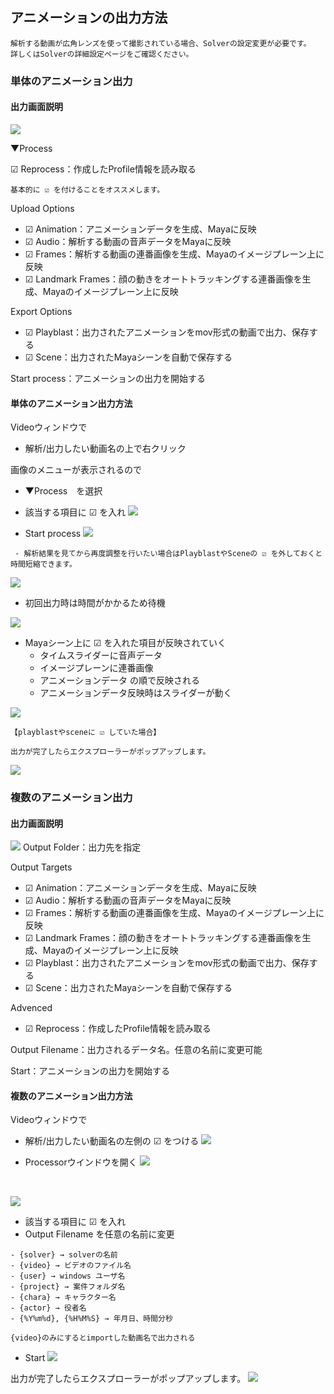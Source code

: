 ## アニメーションの出力方法

```{caution}
解析する動画が広角レンズを使って撮影されている場合、Solverの設定変更が必要です。  
詳しくはSolverの詳細設定ページをご確認ください。
```

### 単体のアニメーション出力

#### 出力画面説明

![](images/A001.png)

▼Process

☑ Reprocess：作成したProfile情報を読み取る

```{note}
基本的に ☑ を付けることをオススメします。
```

Upload Options
-  ☑ Animation：アニメーションデータを生成、Mayaに反映
-  ☑ Audio：解析する動画の音声データをMayaに反映
-  ☑ Frames：解析する動画の連番画像を生成、Mayaのイメージプレーン上に反映
-  ☑ Landmark Frames：顔の動きをオートトラッキングする連番画像を生成、Mayaのイメージプレーン上に反映

Export Options
-  ☑ Playblast：出力されたアニメーションをmov形式の動画で出力、保存する
-  ☑ Scene：出力されたMayaシーンを自動で保存する

Start process：アニメーションの出力を開始する

#### 単体のアニメーション出力方法

Videoウィンドウで
 - 解析/出力したい動画名の上で右クリック

画像のメニューが表示されるので
 - ▼Process　を選択
 - 該当する項目に ☑ を入れ
![](images/A002.png)

 - Start process
![](images/A004.png)

```{note}
 - 解析結果を見てから再度調整を行いたい場合はPlayblastやSceneの ☑ を外しておくと時間短縮できます。
```
![](images/A003.png)

 - 初回出力時は時間がかかるため待機

![](images/A005.png)

- Mayaシーン上に ☑ を入れた項目が反映されていく
   - タイムスライダーに音声データ
   - イメージプレーンに連番画像
   - アニメーションデータ の順で反映される
   - アニメーションデータ反映時はスライダーが動く

![](images/image133.png)

```{note}
【playblastやsceneに ☑ していた場合】

出力が完了したらエクスプローラーがポップアップします。
```
![](images/image127.png)


### 複数のアニメーション出力

#### 出力画面説明

![](images/A006.png)
Output Folder：出力先を指定

Output Targets
-  ☑ Animation：アニメーションデータを生成、Mayaに反映
-  ☑ Audio：解析する動画の音声データをMayaに反映
-  ☑ Frames：解析する動画の連番画像を生成、Mayaのイメージプレーン上に反映
-  ☑ Landmark Frames：顔の動きをオートトラッキングする連番画像を生成、Mayaのイメージプレーン上に反映
-  ☑ Playblast：出力されたアニメーションをmov形式の動画で出力、保存する
-  ☑ Scene：出力されたMayaシーンを自動で保存する

Advenced  
-  ☑ Reprocess：作成したProfile情報を読み取る

Output Filename：出力されるデータ名。任意の名前に変更可能

Start：アニメーションの出力を開始する

#### 複数のアニメーション出力方法

Videoウィンドウで

 - 解析/出力したい動画名の左側の ☑ をつける
![](images/A007.png)

 - Processorウインドウを開く
![](images/A008.png)
<br>

![](images/P37_processorWindow.PNG)

 - 該当する項目に ☑ を入れ
 - Output Filename を任意の名前に変更
```{note}
- {solver} → solverの名前
- {video} → ビデオのファイル名
- {user} → windows ユーザ名
- {project} → 案件フォルダ名
- {chara} → キャラクター名
- {actor} → 役者名
- {%Y%m%d}, {%H%M%S} → 年月日、時間分秒

{video}のみにするとimportした動画名で出力される
```
 - Start
![](images/A009.png)

出力が完了したらエクスプローラーがポップアップします。
![](images/image136.png)  
